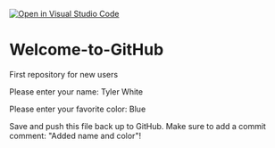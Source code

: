 [![Open in Visual Studio Code](https://classroom.github.com/assets/open-in-vscode-f059dc9a6f8d3a56e377f745f24479a46679e63a5d9fe6f495e02850cd0d8118.svg)](https://classroom.github.com/online_ide?assignment_repo_id=6786821&assignment_repo_type=AssignmentRepo)
# Welcome-to-GitHub
First repository for new users

Please enter your name: Tyler White

Please enter your favorite color: Blue

Save and push this file back up to GitHub. 
Make sure to add a commit comment: "Added name and color"!
